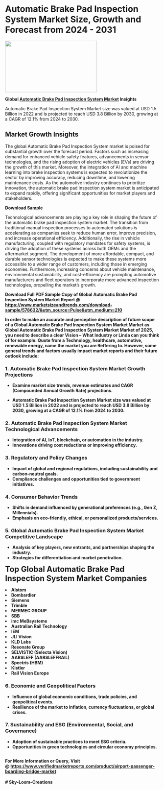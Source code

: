 <H1>Automatic Brake Pad Inspection System Market Size, Growth and Forecast from 2024 - 2031</H1><img class="aligncenter size-medium wp-image-584254" src="https://thirdeyenews.in/wp-content/uploads/2024/09/Global-Market-Research-300x168.jpeg" alt="" width="300" height="168" /><p><strong>Global&nbsp;<a href="https://www.marketsizeandtrends.com/download-sample/578632/&amp;utm_source=Pulse&amp;utm_medium=210">Automatic Brake Pad Inspection System Market</a> Insights</strong></p><p>Automatic Brake Pad Inspection System Market size was valued at USD 1.5 Billion in 2022 and is projected to reach USD 3.8 Billion by 2030, growing at a CAGR of 12.1% from 2024 to 2030.</p><p><h2>Market Growth Insights</h2> <p>The global Automatic Brake Pad Inspection System market is poised for substantial growth over the forecast period. Factors such as increasing demand for enhanced vehicle safety features, advancements in sensor technologies, and the rising adoption of electric vehicles (EVs) are driving the growth of this market. Moreover, the integration of AI and machine learning into brake inspection systems is expected to revolutionize the sector by improving accuracy, reducing downtime, and lowering maintenance costs. As the automotive industry continues to prioritize innovation, the automatic brake pad inspection system market is anticipated to expand rapidly, offering significant opportunities for market players and stakeholders.</p> <p><strong>Download Sample</strong></p> <p>Technological advancements are playing a key role in shaping the future of the automatic brake pad inspection system market. The transition from traditional manual inspection processes to automated solutions is accelerating as companies seek to reduce human error, improve precision, and increase operational efficiency. Additionally, the rise in vehicle manufacturing, coupled with regulatory mandates for safety systems, is driving the adoption of these systems across both OEMs and the aftermarket segment. The development of more affordable, compact, and durable sensor technologies is expected to make these systems more accessible to a wider range of customers, including those in emerging economies. Furthermore, increasing concerns about vehicle maintenance, environmental sustainability, and cost-efficiency are prompting automotive manufacturers and fleet operators to incorporate more advanced inspection technologies, propelling the market’s growth. <p><strong></p><p><span class=""><strong>Download Full PDF Sample Copy of Global Automatic Brake Pad Inspection System Market Report</strong> @ <a href="https://www.marketsizeandtrends.com/download-sample/578632/&amp;utm_source=Pulse&amp;utm_medium=210" target="_blank">https://www.marketsizeandtrends.com/download-sample/578632/&amp;utm_source=Pulse&amp;utm_medium=210</a></span></p><p>In order to make an accurate and perceptive description of future scope of a Global&nbsp;Automatic Brake Pad Inspection System Market Market as Global&nbsp;Automatic Brake Pad Inspection System Market Market of 2025, you need to describe a clear Vision &ndash; What Industry or Linda can you think of for example: Quote from a Technology, healthcare, automotive, renewable energy, name the market you are Reffering to. However, some general trends and factors usually impact market reports and their future outlook include:</p><h3>1.&nbsp;<strong>Automatic Brake Pad Inspection System Market Growth Projections</strong></h3><ul><li>Examine market size trends, revenue estimates and CAGR (Compounded Annual Growth Rate) projections.</li><li><p>Automatic Brake Pad Inspection System Market size was valued at USD 1.5 Billion in 2022 and is projected to reach USD 3.8 Billion by 2030, growing at a CAGR of 12.1% from 2024 to 2030.</p></li></ul><h3>2.&nbsp;<strong>Automatic Brake Pad Inspection System Market Technological Advancements</strong></h3><ul><li>Integration of AI, IoT, blockchain, or automation in the industry.</li><li>Innovations driving cost reductions or improving efficiency.</li></ul><h3>3.&nbsp;<strong>Regulatory and Policy Changes</strong></h3><ul><li>Impact of global and regional regulations, including sustainability and carbon-neutral goals.</li><li>Compliance challenges and opportunities tied to government initiatives.</li></ul><h3>4.&nbsp;<strong>Consumer Behavior Trends</strong></h3><ul><li>Shifts in demand influenced by generational preferences (e.g., Gen Z, Millennials).</li><li>Emphasis on eco-friendly, ethical, or personalized products/services.</li></ul><h3>5.&nbsp;<strong>Global Automatic Brake Pad Inspection System Market Competitive Landscape</strong></h3><ul><li>Analysis of key players, new entrants, and partnerships shaping the industry.</li><li>Strategies for differentiation and market penetration.</li></ul><p data-pm-slice="1 1 []"><span style="color: inherit; font-family: inherit; font-size: 25px;">Top Global Automatic Brake Pad Inspection System Market Companies</span></p><div class="" data-test-id=""><p><li> Alstom</li><li> Bombardier</li><li> Siemens</li><li> Trimble</li><li> MERMEC GROUP</li><li> SBB</li><li> imc MeBsysteme</li><li> Australian Rail Technology</li><li> IEM</li><li> JLI Vision</li><li> KLD Labs</li><li> Resonate Group</li><li> SELVISTIC (Selecta Vision)</li><li> AARSLEFF (AARSLEFFRAIL)</li><li> Spectris (HBM)</li><li> Kistler</li><li> Rail Vision Europe</li></p></div><h3>6.&nbsp;<strong>Economic and Geopolitical Factors</strong></h3><ul><li>Influence of global economic conditions, trade policies, and geopolitical events.</li><li>Resilience of the market to inflation, currency fluctuations, or global crises.</li></ul><h3>7.&nbsp;<strong>Sustainability and ESG (Environmental, Social, and Governance)</strong></h3><ul><li>Adoption of sustainable practices to meet ESG criteria.</li><li>Opportunities in green technologies and circular economy principles.</li></ul><h2><strong style="font-size: 14px;">For More Information or Query, Visit @&nbsp;</strong><a style="background-color: #ffffff; font-size: 14px;" href="https://www.marketsizeandtrends.com/report/automatic-brake-pad-inspection-system-market/" target="_blank">https://www.verifiedmarketreports.com/product/airport-passenger-boarding-bridge-market</a></h2># Sky-Loom-Creations
